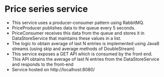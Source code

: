 # Price series service

* This service uses a producer-consumer pattern using RabbitMQ.
* PriceProducer publishes data to the queue every 5 seconds.
* PriceConsumer receives this data from the queue and stores it in DataStoreService that maintains these values in a list. 
* The logic to obtain average of last N entries is implemented using Java8 streams (using skip and average methods of DoubleStream)
* This service exposes a GET API which is consumed by the front end. This API obtains the average of last N entries from the
DataStoreService and responds to the front-end 
* Service hosted on http://localhost:8080/
